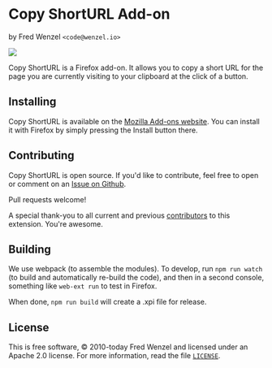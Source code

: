 # Copy ShortURL Add-on
by Fred Wenzel ``<code@wenzel.io>``

![](./copy-shorturl.png)

Copy ShortURL is a Firefox add-on. It allows you to copy a short URL for the page you are currently visiting to your clipboard at the click of a button.

## Installing
Copy ShortURL is available on the [Mozilla Add-ons website](https://addons.mozilla.org/addon/copy-shorturl/). You can install it with Firefox by simply pressing the Install button there.

## Contributing
Copy ShortURL is open source. If you'd like to contribute, feel free to open or comment on an [Issue on Github](https://github.com/fwenzel/copy-shorturl/issues).

Pull requests welcome!

A special thank-you to all current and previous [contributors](https://github.com/fwenzel/copy-shorturl/graphs/contributors) to this extension. You're awesome.

## Building

We use webpack (to assemble the modules). To develop, run `npm run watch` (to build and automatically re-build the code), and then in a second console, something like `web-ext run` to test in Firefox.

When done, `npm run build` will create a .xpi file for release.

## License
This is free software, &copy; 2010-today Fred Wenzel and licensed under an Apache 2.0 license. For more information, read the file [`LICENSE`](./LICENSE).
